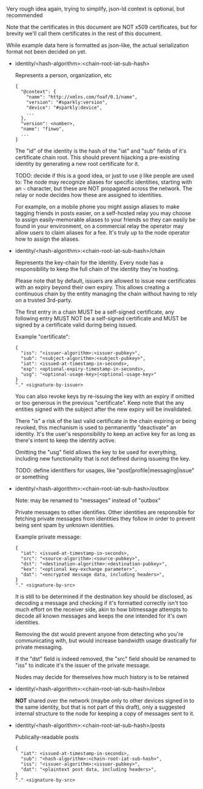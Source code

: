 Very rough idea again, trying to simplify, json-ld context is optional, but
recommended

Note that the certificates in this document are NOT x509 certificates, but for
brevity we'll call them certificates in the rest of this document.

While example data here is formatted as json-like, the actual serialization
format not been decided on yet.

  - identity/&lt;hash-algorithm&gt;:&lt;chain-root-iat-sub-hash&gt;

    Represents a person, organization, etc

    ```
    {
      "@context": {
        "name": "http://xmlns.com/foaf/0.1/name",
        "version": "#sparkly:version",
        "device": "#sparkly:device",
        ...
      },
      "version": <number>,
      "name": "finwo",
      ...
    }
    ```

    The "id" of the identity is the hash of the "iat" and "sub" fields of it's
    certificate chain root. This should prevent hijacking a pre-existing
    identity by generating a new root certificate for it.

    TODO: decide if this is a good idea, or just to use `@` like people are used
    to: The node may recognize aliases for specific identities, starting with an
    `~` character, but these are NOT propagated across the network. The relay or
    node decides how these are assigned to identities.

    For example, on a mobile phone you might assign aliases to make tagging
    friends in posts easier, on a self-hosted relay you may choose to assign
    easily-memorable aliases to your friends so they can easily be found in your
    environment, on a commercial relay the operator may allow users to claim
    aliases for a fee. It's truly up to the node operator how to assign the
    aliases.

  - identity/&lt;hash-algorithm&gt;:&lt;chain-root-iat-sub-hash&gt;/chain

    Represents the key-chain for the identity. Every node has a responsibility
    to keep the full chain of the identity they're hosting.

    Please note that by default, issuers are allowed to issue new certificates
    with an expiry beyond their own expiry. This allows creating a continuous
    chain by the entity managing the chain without having to rely on a trusted
    3rd-party.

    The first entry in a chain MUST be a self-signed certificate, any following
    entry MUST NOT be a self-signed certificate and MUST be signed by a
    certificate valid during being issued.

    Example "certificate":

    ```
    {
      "iss": "<issuer-algorithm>:<issuer-pubkey>",
      "sub": "<subject-algorithm>:<subject-pubkey>",
      "iat": <issued-at-timestamp-in-seconds>,
      "exp": <optional-expiry-timestamp-in-seconds>,
      "usg": "<optional-usage-key>|<optional-usage-key>"
    }
    "." <signature-by-issuer>
    ```

    You can also revoke keys by re-issuing the key with an expiry if omitted or
    too generous in the previous "certificate". Keep note that the any entities
    signed with the subject after the new expiry will be invalidated.

    There "is" a risk of the last valid certificate in the chain expiring or
    being revoked, this mechanism is used to permanently "deactivate" an
    identity. It's the user's responsibility to keep an active key for as long
    as there's intent to keep the identity active.

    Omitting the "usg" field allows the key to be used for everything, including
    new functionality that is not defined during issueing the key.

    TODO: define identifiers for usages, like "post|profile|messaging|issue" or
    something

  - identity/&lt;hash-algorithm&gt;:&lt;chain-root-iat-sub-hash&gt;/outbox

    Note: may be renamed to "messages" instead of "outbox"

    Private messages to other identifies. Other identities are responsible for
    fetching private messages from identities they follow in order to prevent
    being sent spam by unknown identities.

    Example private message:

    ```
    {
      "iat": <issued-at-timestamp-in-seconds>,
      "src": "<source-algorithm>:<source-pubkey>",
      "dst": "<destination-algorithm>:<destination-pubkey>",
      "kex": "<optional key-exchange parameter>",
      "dat": "<encrypted message data, including headers>",
    }
    "." <signature-by-src>
    ```

    It is still to be determined if the destination key should be disclosed, as
    decoding a message and checking if it's formatted correctly isn't too much
    effort on the receiver side, akin to how bitmessage attempts to decode all
    known messages and keeps the one intended for it's own identities.

    Removing the dst would prevent anyone from detecting who you're
    communicating with, but would increase bandwidth usage drastically for
    private messaging.

    If the "dst" field is indeed removed, the "src" field should be renamed to
    "iss" to indicate it's the issuer of the private message.

    Nodes may decide for themselves how much history is to be retained

  - identity/&lt;hash-algorithm&gt;:&lt;chain-root-iat-sub-hash&gt;/inbox

    **NOT** shared over the network (maybe only to other devices signed in to
    the same identity, but that is not part of this draft), only a suggested
    internal structure to the node for keeping a copy of messages sent to it.

  - identity/&lt;hash-algorithm&gt;:&lt;chain-root-iat-sub-hash&gt;/posts

    Publically-readable posts

    ```
    {
      "iat": <issued-at-timestamp-in-seconds>,
      "sub": "<hash-algorithm>:<chain-root-iat-sub-hash>",
      "iss": "<issuer-algorithm>:<issuer-pubkey>",
      "dat": "<plaintext post data, including headers>",
    }
    "." <signature-by-src>
    ```
